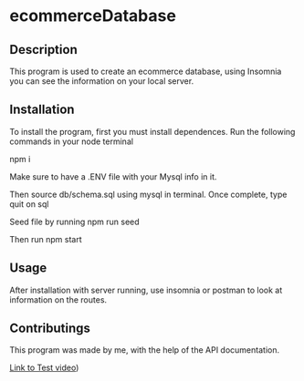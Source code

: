 # ecommerceDatabase

## Description
This program is used to create an ecommerce database, using Insomnia you can see the information on your local server.

## Installation
To install the program, first you must install dependences. Run the following commands in your node terminal

npm i

Make sure to have a .ENV file with your Mysql info in it.

Then source db/schema.sql using mysql in terminal. Once complete, type quit on sql

Seed file by running npm run seed

Then run npm start

## Usage
After installation with server running, use insomnia or postman to look at information on the routes.

## Contributings
This program was made by me, with the help of the API documentation.


[Link to Test video](https://youtu.be/wZBK7vNKnAc))
